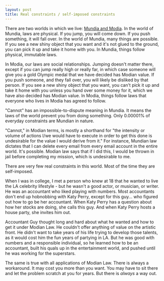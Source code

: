 ```yaml
---
layout: post
title: Real constraints / self-imposed constraints
---
```

There are two worlds in which we live: [Mundia and Modia](http://www.rishon-rishon.com/archives/351860.html). In the world of Mundia, laws are physical. If you jump, you will come down. If you push something, it will fall over. In the world of Mundia, many things are possible. If you see a new shiny object that you want and it's not glued to the ground, you can pick it up and take it home with you. In Mundia, things follow physical, immutable laws. 

In Modia, our laws are social relationships. Jumping doesn't matter there, except if you can jump really high or really far, in which case someone will give you a gold Olympic medal that we have decided has Modian value. If you push someone, and they fall over, you will likely be disliked by that person. If you see a new shiny object that you want, you can't pick it up and take it home with you unless you hand over some money for it, which we have also decided has Modian value. In Modia, things follow laws that everyone who lives in Modia has agreed to follow. 

"Cannot" has an impossible-to-dispute meaning in Mundia. It means the laws of the world prevent you from doing something. Only 0.00001% of everyday constraints are Mundian in nature.

"Cannot," in Modian terms, is mostly a shorthand for "the intensity or volume of actions I/we would have to execute in order to get this done is undesirable for the value I would derive from it." For instance, Mundian law dictates that I can delete every email from every email account in the entire world. It's possible. Modian law says that if I did this, I would be thrown in jail before completing my mission, which is undesirable to me.

There are very few real constraints in this world. Most of the time they are self-imposed.

When I was in college, I met a person who knew at 18 that he wanted to live the LA celebrity lifestyle - but he wasn't a good actor, or musician, or writer. He was an accountant who liked playing with numbers. Most accountants don't end up hobnobbing with Katy Perry, except for this guy... who figured out how to go be her accountant. When Katy Perry has a question about how her stocks are doing, she calls this guy. And when Katy Perry hosts a house party, she invites him out. 

Accountant Guy thought long and hard about what he wanted and how to get it under Modian Law. He couldn't offer anything of value on the artistic front. He didn't want to take years of his life trying to develop those talents, as it would cost him the fun years of partying in LA. But he was good with numbers and a responsible individual, so he learned how to be an accountant, built his quals up in the entertainment world, and pushed until he was working for the superstars. 

The same is true with all applications of Modian Law. There is always a workaround. It may cost you more than you want. You may have to sit there and let the problem scratch at you for years. But there is _always_ a way out. 
